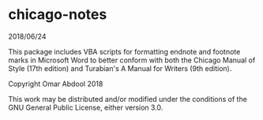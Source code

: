 # chicago-notes
2018/06/24

This package includes VBA scripts for formatting endnote and footnote marks in Microsoft Word to better conform with both the Chicago Manual of Style (17th edition) and Turabian's A Manual for Writers (9th edition).


Copyright Omar Abdool 2018

This work may be distributed and/or modified under the conditions of the GNU General Public License, either version 3.0.
